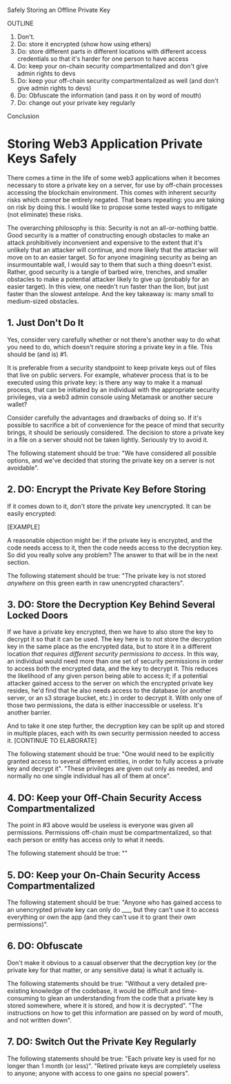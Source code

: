 Safely Storing an Offline Private Key 

OUTLINE 

1. Don't. 
2. Do: store it encrypted (show how using ethers) 
3. Do: store different parts in different locations with different access credentials so that it's harder for one person to have access 
4. Do: keep your on-chain security compartmentalized and don't give admin rights to devs 
5. Do: keep your off-chain security compartmentalized as well (and don't give admin rights to devs)
6. Do: Obfuscate the information (and pass it on by word of mouth)
7. Do: change out your private key regularly 

Conclusion 



# Storing Web3 Application Private Keys Safely 

There comes a time in the life of some web3 applications when it becomes necessary to store a private key on a server, 
for use by off-chain processes accessing the blockchain environment. This comes with inherent security risks which _cannot_ be entirely negated. 
That bears repeating: you are taking on risk by doing this. I would like to propose some tested ways to mitigate (not eliminate) these risks. 

The overarching philosophy is this: 
Security is not an all-or-nothing battle. Good security is a matter of constructing enough obstacles to make an attack prohibitively inconvenient and expensive to the extent that it's unlikely that an attacker will continue, and more likely that the attacker will move on to an easier target. So for anyone imagining security as being an insurmountable wall, I would say to them that such a thing doesn't exist. Rather, good security is a tangle of barbed wire, trenches, and smaller obstacles to make a potential attacker likely to give up (probably for an easier target). In this view, one needn't run faster than the lion, but just faster than the slowest antelope. And the key takeaway is: many small to medium-sized obstacles. 


## 1. Just Don't Do It

Yes, consider very carefully whether or not there's another way to do what you need to do, which doesn't require storing a private key in a file. 
This should be (and is) #1. 

It is preferable from a security standpoint to keep private keys out of files that live on public servers. For example, whatever process that is to be executed
using this private key: is there any way to make it a manual process, that can be initiated by an individual with the appropriate security privileges, 
via a web3 admin console using Metamask or another secure wallet? 

Consider carefully the advantages and drawbacks of doing so. If it's possible to sacrifice a bit of convenience for the peace of mind that security brings, 
it should be seriously considered. The decision to store a private key in a file on a server should not be taken lightly. Seriously try to avoid it. 

The following statement should be true: 
"We have considered all possible options, and we've decided that storing the private key on a server is not avoidable". 


## 2. DO: Encrypt the Private Key Before Storing 

If it comes down to it, don't store the private key unencrypted. It can be easily encrypted: 

[EXAMPLE]

A reasonable objection might be: if the private key is encrypted, and the code needs access to it, then the code needs access to the decryption key. So 
did you really solve any problem? The answer to that will be in the next section. 

The following statement should be true: 
"The private key is not stored _anywhere_ on this green earth in raw unencrypted characters". 

## 3. DO: Store the Decryption Key Behind Several Locked Doors

If we have a private key encrypted, then we have to also store the key to decrypt it so that it can be used. The key here is to not store the decryption key in the same place as the encrypted data, but to store it in a different location _that requires different security permissions to access_. In this way, an individual would need more than one set of security permissions in order to access both the encrypted data, and the key to decrypt it. This reduces the likelihood of any given person being able to access it; if a potential attacker gained access to the server on which the encrypted private key resides, he'd find that he also needs access to the database (or another server, or an s3 storage bucket, etc.) in order to decrypt it. With only one of those two permissions, the data is either inaccessible or useless. It's another barrier. 

And to take it one step further, the decryption key can be split up and stored in multiple places, each with its own security permission needed to access it. 
[CONTINUE TO ELABORATE]

The following statement should be true: 
"One would need to be explicitly granted access to several different entities, in order to fully access a private key and decrypt it". 
"These privileges are given out only as needed, and normally no one single individual has all of them at once". 

## 4. DO: Keep your Off-Chain Security Access Compartmentalized 

The point in #3 above would be useless is everyone was given all permissions. Permissions off-chain must be compartmentalized, so that each person or entity has access only to what it needs. 

The following statement should be true: 
""

## 5. DO: Keep your On-Chain Security Access Compartmentalized 

The following statement should be true: 
"Anyone who has gained access to an unencrypted private key can only do ___, but they can't use it to access everything or own the app (and they can't use it to grant their own permissions)". 

## 6. DO: Obfuscate  

Don't make it obvious to a casual observer that the decryption key (or the private key for that matter, or any sensitive data) is what it actually is. 

The following statements should be true: 
"Without a very detailed pre-existing knowledge of the codebase, it would be difficult and time-consuming to glean an understanding from the code that a private key is stored somewhere, where it is stored, and how it is decrypted". 
"The instructions on how to get this information are passed on by word of mouth, and not written down". 

## 7. DO: Switch Out the Private Key Regularly 

The following statements should be true: 
"Each private key is used for no longer than 1 month (or less)". 
"Retired private keys are completely useless to anyone; anyone with access to one gains no special powers". 
